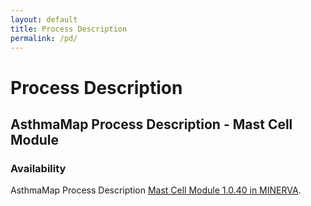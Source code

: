 ```yaml
---
layout: default
title: Process Description
permalink: /pd/
---
```


# Process Description

## AsthmaMap Process Description - Mast Cell Module

### Availability 

AsthmaMap Process Description [Mast Cell Module 1.0.40 in MINERVA](http://asthma.uni.lu/minerva/index.xhtml?id=mast_cell&x=11680&y=2300&zoom=6).
